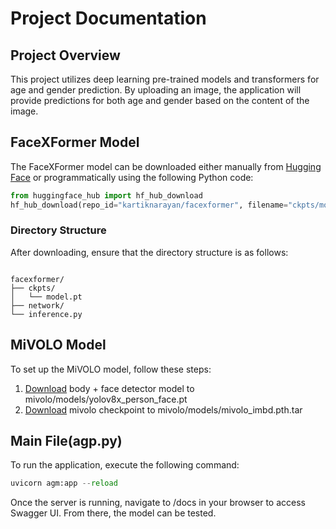 # Project Documentation

## Project Overview

This project utilizes deep learning pre-trained models and transformers for age and gender prediction. By uploading an image, the application will provide predictions for both age and gender based on the content of the image.


## FaceXFormer Model 

The FaceXFormer model can be downloaded either manually from [Hugging Face](https://huggingface.co/kartiknarayan/facexformer) or programmatically using the following Python code:
```python
from huggingface_hub import hf_hub_download
hf_hub_download(repo_id="kartiknarayan/facexformer", filename="ckpts/model.pt", local_dir="./")
```
### Directory Structure
After downloading, ensure that the directory structure is as follows:
```plaintext

facexformer/
├── ckpts/
│   └── model.pt
├── network/
└── inference.py
```

## MiVOLO Model
To set up the MiVOLO model, follow these steps:

1.	[Download](https://drive.google.com/file/d/1CGNCkZQNj5WkP3rLpENWAOgrBQkUWRdw/view) body + face detector model to mivolo/models/yolov8x_person_face.pt
2.	[Download](https://drive.google.com/file/d/11i8pKctxz3wVkDBlWKvhYIh7kpVFXSZ4/view) mivolo checkpoint to mivolo/models/mivolo_imbd.pth.tar

## Main File(agp.py)
To run the application, execute the following command:
```python
uvicorn agm:app --reload
```
Once the server is running, navigate to /docs in your browser to access Swagger UI. From there, the model can be tested.


